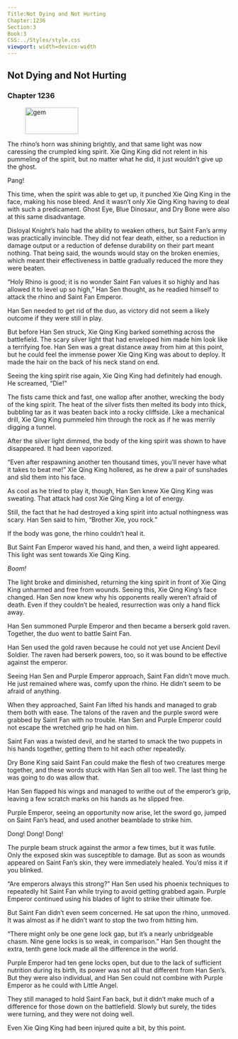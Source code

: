 ```yaml
---
Title:Not Dying and Not Hurting 
Chapter:1236 
Section:3 
Book:3 
CSS:../Styles/style.css 
viewport: width=device-width
---
```

  
## Not Dying and Not Hurting
### Chapter 1236
  
<figure>
	<img src="../Images/gem.gif" alt="gem" id="gem" width="120" height="60" />
</figure>
  

  
The rhino’s horn was shining brightly, and that same light was now caressing the crumpled king spirit. Xie Qing King did not relent in his pummeling of the spirit, but no matter what he did, it just wouldn’t give up the ghost.

Pang!

This time, when the spirit was able to get up, it punched Xie Qing King in the face, making his nose bleed. And it wasn’t only Xie Qing King having to deal with such a predicament. Ghost Eye, Blue Dinosaur, and Dry Bone were also at this same disadvantage.

Disloyal Knight’s halo had the ability to weaken others, but Saint Fan’s army was practically invincible. They did not fear death, either, so a reduction in damage output or a reduction of defense durability on their part meant nothing. That being said, the wounds would stay on the broken enemies, which meant their effectiveness in battle gradually reduced the more they were beaten.

“Holy Rhino is good; it is no wonder Saint Fan values it so highly and has allowed it to level up so high,” Han Sen thought, as he readied himself to attack the rhino and Saint Fan Emperor.

Han Sen needed to get rid of the duo, as victory did not seem a likely outcome if they were still in play.

But before Han Sen struck, Xie Qing King barked something across the battlefield. The scary silver light that had enveloped him made him look like a terrifying foe. Han Sen was a great distance away from him at this point, but he could feel the immense power Xie Qing King was about to deploy. It made the hair on the back of his neck stand on end.

Seeing the king spirit rise again, Xie Qing King had definitely had enough. He screamed, “Die!”

The fists came thick and fast, one wallop after another, wrecking the body of the king spirit. The heat of the silver fists then melted its body into thick, bubbling tar as it was beaten back into a rocky cliffside. Like a mechanical drill, Xie Qing King pummeled him through the rock as if he was merrily digging a tunnel.

After the silver light dimmed, the body of the king spirit was shown to have disappeared. It had been vaporized.

“Even after respawning another ten thousand times, you’ll never have what it takes to beat me!” Xie Qing King hollered, as he drew a pair of sunshades and slid them into his face.

As cool as he tried to play it, though, Han Sen knew Xie Qing King was sweating. That attack had cost Xie Qing King a lot of energy.

Still, the fact that he had destroyed a king spirit into actual nothingness was scary. Han Sen said to him, “Brother Xie, you rock.”

If the body was gone, the rhino couldn’t heal it.

But Saint Fan Emperor waved his hand, and then, a weird light appeared. This light was sent towards Xie Qing King.

*Boom!*

The light broke and diminished, returning the king spirit in front of Xie Qing King unharmed and free from wounds. Seeing this, Xie Qing King’s face changed. Han Sen now knew why his opponents really weren’t afraid of death. Even if they couldn’t be healed, resurrection was only a hand flick away.

Han Sen summoned Purple Emperor and then became a berserk gold raven. Together, the duo went to battle Saint Fan.

Han Sen used the gold raven because he could not yet use Ancient Devil Soldier. The raven had berserk powers, too, so it was bound to be effective against the emperor.

Seeing Han Sen and Purple Emperor approach, Saint Fan didn’t move much. He just remained where was, comfy upon the rhino. He didn’t seem to be afraid of anything.

When they approached, Saint Fan lifted his hands and managed to grab them both with ease. The talons of the raven and the purple sword were grabbed by Saint Fan with no trouble. Han Sen and Purple Emperor could not escape the wretched grip he had on him.

Saint Fan was a twisted devil, and he started to smack the two puppets in his hands together, getting them to hit each other repeatedly.

Dry Bone King said Saint Fan could make the flesh of two creatures merge together, and these words stuck with Han Sen all too well. The last thing he was going to do was allow that.

Han Sen flapped his wings and managed to writhe out of the emperor’s grip, leaving a few scratch marks on his hands as he slipped free.

Purple Emperor, seeing an opportunity now arise, let the sword go, jumped on Saint Fan’s head, and used another beamblade to strike him.

Dong! Dong! Dong!

The purple beam struck against the armor a few times, but it was futile. Only the exposed skin was susceptible to damage. But as soon as wounds appeared on Saint Fan’s skin, they were immediately healed. You’d miss it if you blinked.

“Are emperors always this strong?” Han Sen used his phoenix techniques to repeatedly hit Saint Fan while trying to avoid getting grabbed again. Purple Emperor continued using his blades of light to strike their ultimate foe.

But Saint Fan didn’t even seem concerned. He sat upon the rhino, unmoved. It was almost as if he didn’t want to stop the two from hitting him.

“There might only be one gene lock gap, but it’s a nearly unbridgeable chasm. Nine gene locks is so weak, in comparison.” Han Sen thought the extra, tenth gene lock made all the difference in the world.

Purple Emperor had ten gene locks open, but due to the lack of sufficient nutrition during its birth, its power was not all that different from Han Sen’s. But they were also individual, and Han Sen could not combine with Purple Emperor as he could with Little Angel.

They still managed to hold Saint Fan back, but it didn’t make much of a difference for those down on the battlefield. Slowly but surely, the tides were turning, and they were not doing well.

Even Xie Qing King had been injured quite a bit, by this point.